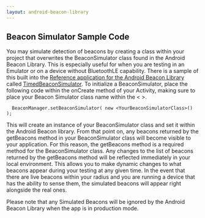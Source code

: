 ```yaml
---
layout: android-beacon-library
---
```


## Beacon Simulator Sample Code


You may simulate detection of beacons by creating a class within your project that overwrites the BeaconSimulator 
class found in the Android Beacon Library. This is especially useful for when you are testing in an Emulator or on a 
device without BluetoothLE capability. There is a sample of this built into the [Reference application for the Android Beacon Library](https://github.com/AltBeacon/android-beacon-library-reference) 
called [TimedBeaconSimulator](https://github.com/AltBeacon/android-beacon-library-reference/blob/master/app/src/main/java/org/altbeacon/beacon/TimedBeaconSimulator.java).
To initialize a BeaconSimulator, place the following code within the onCreate method of your Activity, 
making sure to place your Beacon Simulator class name within the < >.
```
  BeaconManager.setBeaconSimulator( new <YourBeaconSimulatorClass>() );
```

This will create an instance of your BeaconSimulator class and set it within the Android Beacon library. From that point on, 
any beacons returned by the getBeacons method in your BeaconSimulator class will become visible to your application.
For this reason, the getBeacons method is a required method for the BeaconSimulator class. Any changes to the list 
of beacons returned by the getBeacons method will be reflected immediately in your local environment. 
This allows you to make dynamic changes to what beacons appear during your testing at any given time. In the event
that there are live beacons within your radius and you are running a device that has the ability to sense them, the
simulated beacons will appear right alongside the real ones.

Please note that any Simulated Beacons will be ignored by the Android Beacon Library when the app is in production mode.
